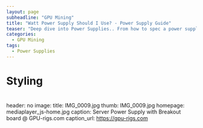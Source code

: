 ```yaml
---
layout: page
subheadline: "GPU Mining"
title: "Watt Power Supply Should I Use? - Power Supply Guide"
teaser: "Deep dive into Power Supplies.. From how to spec a power supply for your rig and what to buy!"
categories:
  - GPU Mining
tags:
  - Power Supplies
---
```

#
# Styling
#
header: no
image:
    title: IMG_0009.jpg
    thumb: IMG_0009.jpg
    homepage: mediaplayer_js-home.jpg
    caption: Server Power Supply with Breakout board @ GPU-rigs.com
    caption_url: https://gpu-rigs.com

